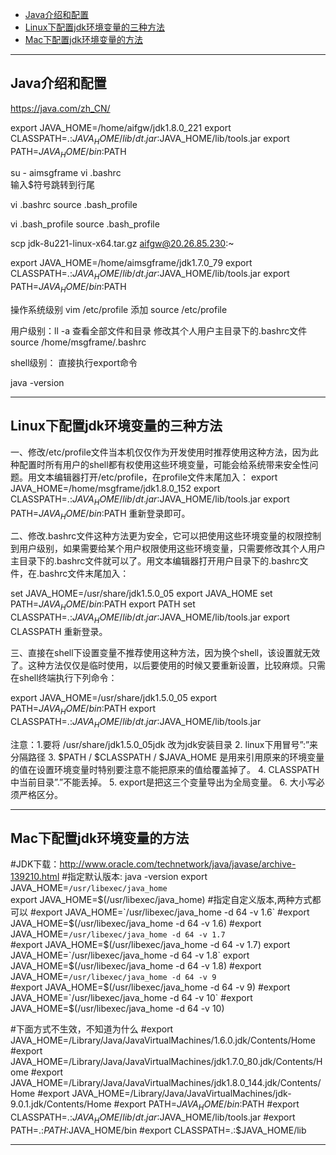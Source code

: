 - [Java介绍和配置](#Java介绍和配置)
- [Linux下配置jdk环境变量的三种方法](#Linux下配置jdk环境变量的三种方法)
- [Mac下配置jdk环境变量的方法](#Mac下配置jdk环境变量的方法)



---------------------------------------------------------------------------------------------------------------------
## Java介绍和配置


https://java.com/zh_CN/


export JAVA_HOME=/home/aifgw/jdk1.8.0_221
export CLASSPATH=.:$JAVA_HOME/lib/dt.jar:$JAVA_HOME/lib/tools.jar
export PATH=$JAVA_HOME/bin:$PATH


su - aimsgframe
vi .bashrc  
输入$符号跳转到行尾

vi .bashrc
source .bash_profile

vi .bash_profile
source .bash_profile

scp jdk-8u221-linux-x64.tar.gz aifgw@20.26.85.230:~


export JAVA_HOME=/home/aimsgframe/jdk1.7.0_79
export CLASSPATH=.:$JAVA_HOME/lib/dt.jar:$JAVA_HOME/lib/tools.jar
export PATH=$JAVA_HOME/bin:$PATH


操作系统级别
vim /etc/profile 添加
source /etc/profile

用户级别：ll -a 查看全部文件和目录
修改其个人用户主目录下的.bashrc文件
source /home/msgframe/.bashrc

shell级别：
直接执行export命令

java -version




---------------------------------------------------------------------------------------------------------------------

## Linux下配置jdk环境变量的三种方法

一、修改/etc/profile文件当本机仅仅作为开发使用时推荐使用这种方法，因为此种配置时所有用户的shell都有权使用这些环境变量，可能会给系统带来安全性问题。用文本编辑器打开/etc/profile，在profile文件末尾加入：
export JAVA_HOME=/home/msgframe/jdk1.8.0_152
export CLASSPATH=.:$JAVA_HOME/lib/dt.jar:$JAVA_HOME/lib/tools.jar
export PATH=$JAVA_HOME/bin:$PATH
重新登录即可。



二、修改.bashrc文件这种方法更为安全，它可以把使用这些环境变量的权限控制到用户级别，如果需要给某个用户权限使用这些环境变量，只需要修改其个人用户主目录下的.bashrc文件就可以了。用文本编辑器打开用户目录下的.bashrc文件，在.bashrc文件末尾加入：

set JAVA_HOME=/usr/share/jdk1.5.0_05
export JAVA_HOME
set PATH=$JAVA_HOME/bin:$PATH
export PATH
set CLASSPATH=.:$JAVA_HOME/lib/dt.jar:$JAVA_HOME/lib/tools.jar
export CLASSPATH
重新登录。


三、直接在shell下设置变量不推荐使用这种方法，因为换个shell，该设置就无效了。这种方法仅仅是临时使用，以后要使用的时候又要重新设置，比较麻烦。只需在shell终端执行下列命令：

export JAVA_HOME=/usr/share/jdk1.5.0_05
export PATH=$JAVA_HOME/bin:$PATH
export CLASSPATH=.:$JAVA_HOME/lib/dt.jar:$JAVA_HOME/lib/tools.jar


注意：1.要将 /usr/share/jdk1.5.0_05jdk 改为jdk安装目录
2. linux下用冒号”:”来分隔路径
3. $PATH / $CLASSPATH / $JAVA_HOME 是用来引用原来的环境变量的值在设置环境变量时特别要注意不能把原来的值给覆盖掉了。
4. CLASSPATH中当前目录”.”不能丢掉。
5. export是把这三个变量导出为全局变量。
6. 大小写必须严格区分。







---------------------------------------------------------------------------------------------------------------------
## Mac下配置jdk环境变量的方法

#JDK下载：http://www.oracle.com/technetwork/java/javase/archive-139210.html
#指定默认版本: java -version
export JAVA_HOME=`/usr/libexec/java_home`    
export JAVA_HOME=$(/usr/libexec/java_home)    
#指定自定义版本,两种方式都可以
#export JAVA_HOME=`/usr/libexec/java_home -d 64 -v 1.6`    
#export JAVA_HOME=$(/usr/libexec/java_home -d 64 -v 1.6)
#export JAVA_HOME=`/usr/libexec/java_home -d 64 -v 1.7`    
#export JAVA_HOME=$(/usr/libexec/java_home -d 64 -v 1.7)
export JAVA_HOME=`/usr/libexec/java_home -d 64 -v 1.8`
export JAVA_HOME=$(/usr/libexec/java_home -d 64 -v 1.8)
#export JAVA_HOME=`/usr/libexec/java_home -d 64 -v 9`    
#export JAVA_HOME=$(/usr/libexec/java_home -d 64 -v 9)
#export JAVA_HOME=`/usr/libexec/java_home -d 64 -v 10`    
#export JAVA_HOME=$(/usr/libexec/java_home -d 64 -v 10)

#下面方式不生效，不知道为什么
#export JAVA_HOME=/Library/Java/JavaVirtualMachines/1.6.0.jdk/Contents/Home
#export JAVA_HOME=/Library/Java/JavaVirtualMachines/jdk1.7.0_80.jdk/Contents/Home
#export JAVA_HOME=/Library/Java/JavaVirtualMachines/jdk1.8.0_144.jdk/Contents/Home
#export JAVA_HOME=/Library/Java/JavaVirtualMachines/jdk-9.0.1.jdk/Contents/Home
#export PATH=$JAVA_HOME/bin:$PATH
#export CLASSPATH=.:$JAVA_HOME/lib/dt.jar:$JAVA_HOME/lib/tools.jar
#export PATH=.:$PATH:$JAVA_HOME/bin
#export CLASSPATH=.:$JAVA_HOME/lib

---------------------------------------------------------------------------------------------------------------------

